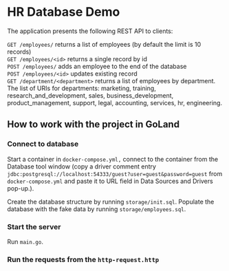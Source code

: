 # HR Database Demo

The application presents the following REST API to clients:

`GET /employees/` returns a list of employees (by default the limit is 10 records)\
`GET /employees/<id>` returns a single record by id\
`POST /employees/` adds an employee to the end of the database\
`POST /employees/<id>` updates existing record\
`GET /department/<department>` returns a list of employees by department. The list of URIs for departments: marketing, training, research_and_development, sales, business_development, product_management, support, legal, accounting, services, hr, engineering.




## How to work with the project in GoLand

### Connect to database 

Start a container in `docker-compose.yml,` connect to the container from the Database tool window (copy a driver comment entry `jdbc:postgresql://localhost:54333/guest?user=guest&password=guest` from `docker-compose.yml` and paste it to URL field in Data Sources and Drivers pop-up.). 

Create the database structure by running `storage/init.sql`. Populate the database with the fake data by running `storage/employees.sql`. 

### Start the server 

Run `main.go`. 

### Run the requests from the `http-request.http`

